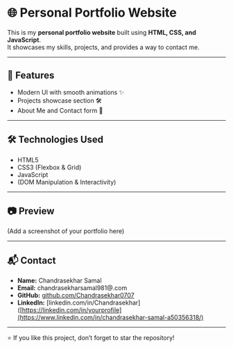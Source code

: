# 🌐 Personal Portfolio Website

This is my **personal portfolio website** built using **HTML, CSS, and JavaScript**.  
It showcases my skills, projects, and provides a way to contact me.

---

## 🚀 Features
- Modern UI with smooth animations ✨
- Projects showcase section 🛠️
- About Me and Contact form 📩

---

## 🛠️ Technologies Used
- HTML5  
- CSS3 (Flexbox & Grid)  
- JavaScript
- (DOM Manipulation & Interactivity)

---

## 📷 Preview
(Add a screenshot of your portfolio here)

---

## 📬 Contact
- **Name:** Chandrasekhar Samal  
- **Email:** chandrasekharsamal981@.com  
- **GitHub:** [github.com/Chandrasekhar0707](https://github.com/Chandrasekhar0707)  
- **LinkedIn:** [linkedin.com/in/Chandrasekhar]([https://linkedin.com/in/yourprofile](https://www.linkedin.com/in/chandrasekhar-samal-a50356318/)

---
⭐ If you like this project, don’t forget to star the repository!

